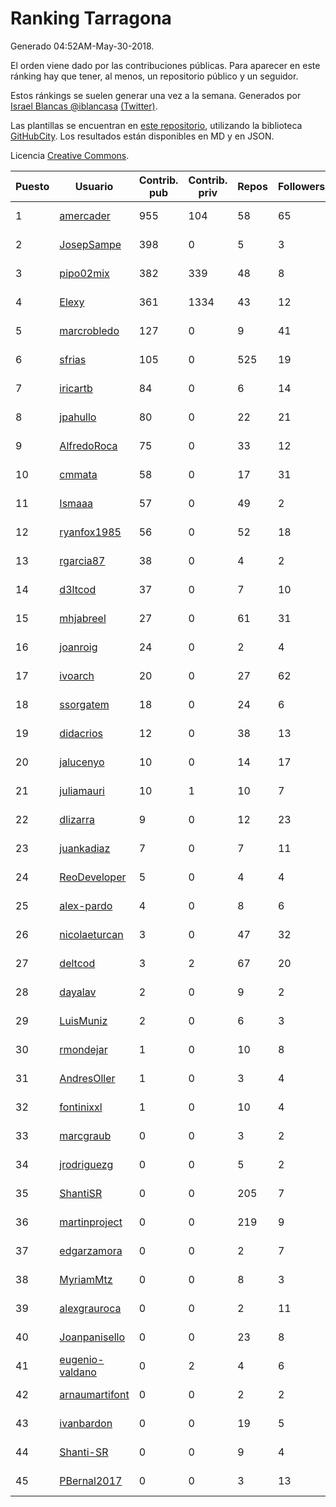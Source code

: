 # Ranking Tarragona

Generado 04:52AM-May-30-2018.

El orden viene dado por las contribuciones públicas. Para aparecer en este ránking hay que tener, al menos, un repositorio público y un seguidor.

Estos ránkings se suelen generar una vez a la semana. Generados por [Israel Blancas @iblancasa](https://github.com/iblancasa/) [(Twitter)](https://twitter.com/iblancasa).

Las plantillas se encuentran en [este repositorio](https://github.com/iblancasa/GH-Spanish-Ranking), utilizando la biblioteca [GitHubCity](https://github.com/iblancasa/GitHubCity). Los resultados están disponibles en MD y en JSON.

Licencia [Creative Commons](https://creativecommons.org/licenses/by/4.0/).

| Puesto   |  Usuario  | Contrib. pub | Contrib. priv |Repos| Followers | Desde |  Avatar  |
|----------|-----------|--------------|---------------|-----|-----------|-------|----------|
|1|[amercader](https://github.com/amercader)|955|104|58|65|2010-02-09|![amercader](https://avatars1.githubusercontent.com/u/200230)|
|2|[JosepSampe](https://github.com/JosepSampe)|398|0|5|3|2015-01-08|![JosepSampe](https://avatars0.githubusercontent.com/u/10448186)|
|3|[pipo02mix](https://github.com/pipo02mix)|382|339|48|8|2011-07-03|![pipo02mix](https://avatars2.githubusercontent.com/u/892157)|
|4|[Elexy](https://github.com/Elexy)|361|1334|43|12|2010-10-14|![Elexy](https://avatars2.githubusercontent.com/u/439063)|
|5|[marcrobledo](https://github.com/marcrobledo)|127|0|9|41|2015-09-19|![marcrobledo](https://avatars0.githubusercontent.com/u/14358263)|
|6|[sfrias](https://github.com/sfrias)|105|0|525|19|2012-05-06|![sfrias](https://avatars2.githubusercontent.com/u/1711545)|
|7|[iricartb](https://github.com/iricartb)|84|0|6|14|2016-07-19|![iricartb](https://avatars2.githubusercontent.com/u/20545552)|
|8|[jpahullo](https://github.com/jpahullo)|80|0|22|21|2012-07-26|![jpahullo](https://avatars3.githubusercontent.com/u/2048296)|
|9|[AlfredoRoca](https://github.com/AlfredoRoca)|75|0|33|12|2014-08-15|![AlfredoRoca](https://avatars2.githubusercontent.com/u/8455554)|
|10|[cmmata](https://github.com/cmmata)|58|0|17|31|2013-04-22|![cmmata](https://avatars1.githubusercontent.com/u/4223148)|
|11|[Ismaaa](https://github.com/Ismaaa)|57|0|49|2|2016-09-16|![Ismaaa](https://avatars0.githubusercontent.com/u/22240843)|
|12|[ryanfox1985](https://github.com/ryanfox1985)|56|0|52|18|2011-10-26|![ryanfox1985](https://avatars2.githubusercontent.com/u/1152728)|
|13|[rgarcia87](https://github.com/rgarcia87)|38|0|4|2|2017-11-17|![rgarcia87](https://avatars2.githubusercontent.com/u/33759234)|
|14|[d3ltcod](https://github.com/d3ltcod)|37|0|7|10|2017-12-11|![d3ltcod](https://avatars1.githubusercontent.com/u/34439264)|
|15|[mhjabreel](https://github.com/mhjabreel)|27|0|61|31|2014-10-08|![mhjabreel](https://avatars1.githubusercontent.com/u/9088025)|
|16|[joanroig](https://github.com/joanroig)|24|0|2|4|2015-05-14|![joanroig](https://avatars3.githubusercontent.com/u/12451419)|
|17|[ivoarch](https://github.com/ivoarch)|20|0|27|62|2011-03-18|![ivoarch](https://avatars3.githubusercontent.com/u/677124)|
|18|[ssorgatem](https://github.com/ssorgatem)|18|0|24|6|2009-07-23|![ssorgatem](https://avatars2.githubusercontent.com/u/108138)|
|19|[didacrios](https://github.com/didacrios)|12|0|38|13|2010-02-25|![didacrios](https://avatars1.githubusercontent.com/u/211009)|
|20|[jalucenyo](https://github.com/jalucenyo)|10|0|14|17|2012-04-06|![jalucenyo](https://avatars1.githubusercontent.com/u/1618926)|
|21|[juliamauri](https://github.com/juliamauri)|10|1|10|7|2013-11-28|![juliamauri](https://avatars0.githubusercontent.com/u/6062402)|
|22|[dlizarra](https://github.com/dlizarra)|9|0|12|23|2015-04-12|![dlizarra](https://avatars2.githubusercontent.com/u/11906353)|
|23|[juankadiaz](https://github.com/juankadiaz)|7|0|7|11|2013-10-04|![juankadiaz](https://avatars2.githubusercontent.com/u/5609996)|
|24|[ReoDeveloper](https://github.com/ReoDeveloper)|5|0|4|4|2013-01-20|![ReoDeveloper](https://avatars2.githubusercontent.com/u/3322211)|
|25|[alex-pardo](https://github.com/alex-pardo)|4|0|8|6|2012-09-19|![alex-pardo](https://avatars0.githubusercontent.com/u/2378470)|
|26|[nicolaeturcan](https://github.com/nicolaeturcan)|3|0|47|32|2014-04-10|![nicolaeturcan](https://avatars3.githubusercontent.com/u/7248811)|
|27|[deltcod](https://github.com/deltcod)|3|2|67|20|2015-09-22|![deltcod](https://avatars1.githubusercontent.com/u/14791993)|
|28|[dayalav](https://github.com/dayalav)|2|0|9|2|2013-06-10|![dayalav](https://avatars2.githubusercontent.com/u/4660940)|
|29|[LuisMuniz](https://github.com/LuisMuniz)|2|0|6|3|2014-07-18|![LuisMuniz](https://avatars0.githubusercontent.com/u/8201284)|
|30|[rmondejar](https://github.com/rmondejar)|1|0|10|8|2008-06-20|![rmondejar](https://avatars1.githubusercontent.com/u/14419)|
|31|[AndresOller](https://github.com/AndresOller)|1|0|3|4|2013-07-06|![AndresOller](https://avatars1.githubusercontent.com/u/4953625)|
|32|[fontinixxl](https://github.com/fontinixxl)|1|0|10|4|2013-07-24|![fontinixxl](https://avatars0.githubusercontent.com/u/5080665)|
|33|[marcgraub](https://github.com/marcgraub)|0|0|3|2|2012-10-02|![marcgraub](https://avatars3.githubusercontent.com/u/2468006)|
|34|[jrodriguezg](https://github.com/jrodriguezg)|0|0|5|2|2013-02-05|![jrodriguezg](https://avatars1.githubusercontent.com/u/3486118)|
|35|[ShantiSR](https://github.com/ShantiSR)|0|0|205|7|2013-01-16|![ShantiSR](https://avatars3.githubusercontent.com/u/3288528)|
|36|[martinproject](https://github.com/martinproject)|0|0|219|9|2008-06-13|![martinproject](https://avatars0.githubusercontent.com/u/13601)|
|37|[edgarzamora](https://github.com/edgarzamora)|0|0|2|7|2013-05-02|![edgarzamora](https://avatars3.githubusercontent.com/u/4320475)|
|38|[MyriamMtz](https://github.com/MyriamMtz)|0|0|8|3|2013-11-25|![MyriamMtz](https://avatars3.githubusercontent.com/u/6032560)|
|39|[alexgrauroca](https://github.com/alexgrauroca)|0|0|2|11|2013-07-31|![alexgrauroca](https://avatars3.githubusercontent.com/u/5131860)|
|40|[Joanpanisello](https://github.com/Joanpanisello)|0|0|23|8|2013-09-20|![Joanpanisello](https://avatars1.githubusercontent.com/u/5502417)|
|41|[eugenio-valdano](https://github.com/eugenio-valdano)|0|2|4|6|2014-03-12|![eugenio-valdano](https://avatars2.githubusercontent.com/u/6929185)|
|42|[arnaumartifont](https://github.com/arnaumartifont)|0|0|2|2|2014-11-07|![arnaumartifont](https://avatars1.githubusercontent.com/u/9613200)|
|43|[ivanbardon](https://github.com/ivanbardon)|0|0|19|5|2013-10-30|![ivanbardon](https://avatars3.githubusercontent.com/u/5808889)|
|44|[Shanti-SR](https://github.com/Shanti-SR)|0|0|9|4|2014-11-12|![Shanti-SR](https://avatars0.githubusercontent.com/u/9694646)|
|45|[PBernal2017](https://github.com/PBernal2017)|0|0|3|13|2017-02-23|![PBernal2017](https://avatars0.githubusercontent.com/u/25979373)|
